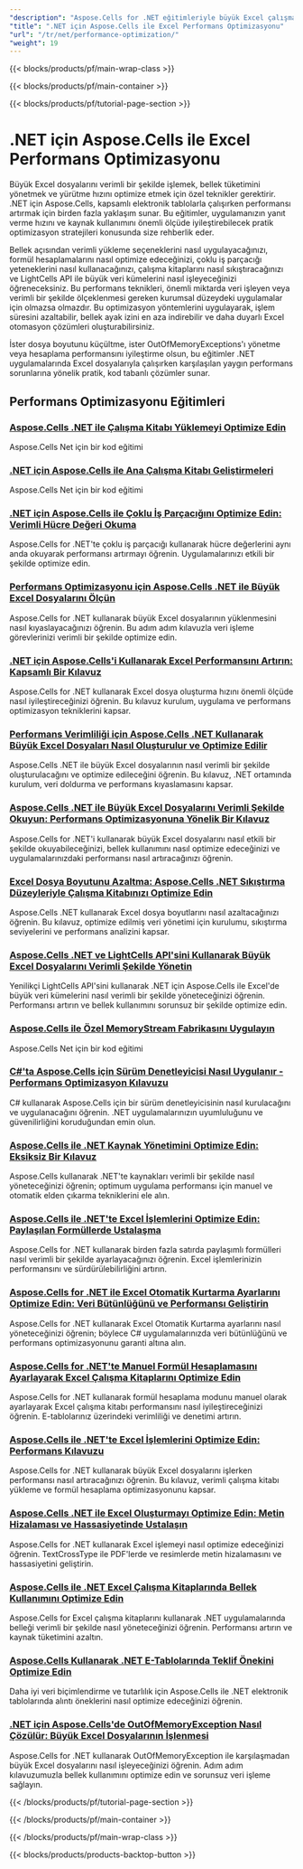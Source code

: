 ```yaml
---
"description": "Aspose.Cells for .NET eğitimleriyle büyük Excel çalışma kitaplarını işlerken bellek kullanımını ve yürütme hızını optimize etme tekniklerini öğrenin."
"title": ".NET için Aspose.Cells ile Excel Performans Optimizasyonu"
"url": "/tr/net/performance-optimization/"
"weight": 19
---
```


{{< blocks/products/pf/main-wrap-class >}}

{{< blocks/products/pf/main-container >}}

{{< blocks/products/pf/tutorial-page-section >}}


# .NET için Aspose.Cells ile Excel Performans Optimizasyonu

Büyük Excel dosyalarını verimli bir şekilde işlemek, bellek tüketimini yönetmek ve yürütme hızını optimize etmek için özel teknikler gerektirir. .NET için Aspose.Cells, kapsamlı elektronik tablolarla çalışırken performansı artırmak için birden fazla yaklaşım sunar. Bu eğitimler, uygulamanızın yanıt verme hızını ve kaynak kullanımını önemli ölçüde iyileştirebilecek pratik optimizasyon stratejileri konusunda size rehberlik eder.

Bellek açısından verimli yükleme seçeneklerini nasıl uygulayacağınızı, formül hesaplamalarını nasıl optimize edeceğinizi, çoklu iş parçacığı yeteneklerini nasıl kullanacağınızı, çalışma kitaplarını nasıl sıkıştıracağınızı ve LightCells API ile büyük veri kümelerini nasıl işleyeceğinizi öğreneceksiniz. Bu performans teknikleri, önemli miktarda veri işleyen veya verimli bir şekilde ölçeklenmesi gereken kurumsal düzeydeki uygulamalar için olmazsa olmazdır. Bu optimizasyon yöntemlerini uygulayarak, işlem süresini azaltabilir, bellek ayak izini en aza indirebilir ve daha duyarlı Excel otomasyon çözümleri oluşturabilirsiniz.

İster dosya boyutunu küçültme, ister OutOfMemoryExceptions'ı yönetme veya hesaplama performansını iyileştirme olsun, bu eğitimler .NET uygulamalarında Excel dosyalarıyla çalışırken karşılaşılan yaygın performans sorunlarına yönelik pratik, kod tabanlı çözümler sunar.


## Performans Optimizasyonu Eğitimleri

### [Aspose.Cells .NET ile Çalışma Kitabı Yüklemeyi Optimize Edin](./aspose-cells-net-custom-load-filters)
Aspose.Cells Net için bir kod eğitimi

### [.NET için Aspose.Cells ile Ana Çalışma Kitabı Geliştirmeleri](./aspose-cells-net-mastering-workbook-enhancements)
Aspose.Cells Net için bir kod eğitimi

### [.NET için Aspose.Cells ile Çoklu İş Parçacığını Optimize Edin: Verimli Hücre Değeri Okuma](./aspose-cells-net-multi-threading-read-cell-values)
Aspose.Cells for .NET'te çoklu iş parçacığı kullanarak hücre değerlerini aynı anda okuyarak performansı artırmayı öğrenin. Uygulamalarınızı etkili bir şekilde optimize edin.

### [Performans Optimizasyonu için Aspose.Cells .NET ile Büyük Excel Dosyalarını Ölçün](./benchmark-large-excel-files-aspose-cells-net)
Aspose.Cells for .NET kullanarak büyük Excel dosyalarının yüklenmesini nasıl kıyaslayacağınızı öğrenin. Bu adım adım kılavuzla veri işleme görevlerinizi verimli bir şekilde optimize edin.

### [.NET için Aspose.Cells'i Kullanarak Excel Performansını Artırın: Kapsamlı Bir Kılavuz](./boost-excel-performance-aspose-cells-dotnet)
Aspose.Cells for .NET kullanarak Excel dosya oluşturma hızını önemli ölçüde nasıl iyileştireceğinizi öğrenin. Bu kılavuz kurulum, uygulama ve performans optimizasyon tekniklerini kapsar.

### [Performans Verimliliği için Aspose.Cells .NET Kullanarak Büyük Excel Dosyaları Nasıl Oluşturulur ve Optimize Edilir](./create-optimize-excel-aspose-cells-dotnet)
Aspose.Cells .NET ile büyük Excel dosyalarının nasıl verimli bir şekilde oluşturulacağını ve optimize edileceğini öğrenin. Bu kılavuz, .NET ortamında kurulum, veri doldurma ve performans kıyaslamasını kapsar.

### [Aspose.Cells .NET ile Büyük Excel Dosyalarını Verimli Şekilde Okuyun: Performans Optimizasyonuna Yönelik Bir Kılavuz](./efficiently-read-large-excel-files-aspose-cells-dot-net)
Aspose.Cells for .NET'i kullanarak büyük Excel dosyalarını nasıl etkili bir şekilde okuyabileceğinizi, bellek kullanımını nasıl optimize edeceğinizi ve uygulamalarınızdaki performansı nasıl artıracağınızı öğrenin.

### [Excel Dosya Boyutunu Azaltma: Aspose.Cells .NET Sıkıştırma Düzeyleriyle Çalışma Kitabınızı Optimize Edin](./excel-compression-aspose-cells-nets)
Aspose.Cells .NET kullanarak Excel dosya boyutlarını nasıl azaltacağınızı öğrenin. Bu kılavuz, optimize edilmiş veri yönetimi için kurulumu, sıkıştırma seviyelerini ve performans analizini kapsar.

### [Aspose.Cells .NET ve LightCells API'sini Kullanarak Büyük Excel Dosyalarını Verimli Şekilde Yönetin](./handle-large-excel-files-aspose-cells-net-lightcells-api)
Yenilikçi LightCells API'sini kullanarak .NET için Aspose.Cells ile Excel'de büyük veri kümelerini nasıl verimli bir şekilde yöneteceğinizi öğrenin. Performansı artırın ve bellek kullanımını sorunsuz bir şekilde optimize edin.

### [Aspose.Cells ile Özel MemoryStream Fabrikasını Uygulayın](./implement-custom-memorystream-factory-aspose-cells)
Aspose.Cells Net için bir kod eğitimi

### [C#'ta Aspose.Cells için Sürüm Denetleyicisi Nasıl Uygulanır - Performans Optimizasyon Kılavuzu](./implement-version-checker-aspose-cells-dotnet-csharp)
C# kullanarak Aspose.Cells için bir sürüm denetleyicisinin nasıl kurulacağını ve uygulanacağını öğrenin. .NET uygulamalarınızın uyumluluğunu ve güvenilirliğini koruduğundan emin olun.

### [Aspose.Cells ile .NET Kaynak Yönetimini Optimize Edin: Eksiksiz Bir Kılavuz](./mastering-resource-management-aspose-cells-dotnet)
Aspose.Cells kullanarak .NET'te kaynakları verimli bir şekilde nasıl yöneteceğinizi öğrenin; optimum uygulama performansı için manuel ve otomatik elden çıkarma tekniklerini ele alın.

### [Aspose.Cells ile .NET'te Excel İşlemlerini Optimize Edin: Paylaşılan Formüllerde Ustalaşma](./optimize-aspose-cells-net-shared-formulas)
Aspose.Cells for .NET kullanarak birden fazla satırda paylaşımlı formülleri nasıl verimli bir şekilde ayarlayacağınızı öğrenin. Excel işlemlerinizin performansını ve sürdürülebilirliğini artırın.

### [Aspose.Cells for .NET ile Excel Otomatik Kurtarma Ayarlarını Optimize Edin: Veri Bütünlüğünü ve Performansı Geliştirin](./optimize-excel-autorecovery-aspose-cells-net)
Aspose.Cells for .NET kullanarak Excel Otomatik Kurtarma ayarlarını nasıl yöneteceğinizi öğrenin; böylece C# uygulamalarınızda veri bütünlüğünü ve performans optimizasyonunu garanti altına alın.

### [Aspose.Cells for .NET'te Manuel Formül Hesaplamasını Ayarlayarak Excel Çalışma Kitaplarını Optimize Edin](./optimize-excel-manual-formula-calculation-aspose-cells-net)
Aspose.Cells for .NET kullanarak formül hesaplama modunu manuel olarak ayarlayarak Excel çalışma kitabı performansını nasıl iyileştireceğinizi öğrenin. E-tablolarınız üzerindeki verimliliği ve denetimi artırın.

### [Aspose.Cells ile .NET'te Excel İşlemlerini Optimize Edin: Performans Kılavuzu](./optimize-excel-processing-aspose-cells-net)
Aspose.Cells for .NET kullanarak büyük Excel dosyalarını işlerken performansı nasıl artıracağınızı öğrenin. Bu kılavuz, verimli çalışma kitabı yükleme ve formül hesaplama optimizasyonunu kapsar.

### [Aspose.Cells .NET ile Excel Oluşturmayı Optimize Edin: Metin Hizalaması ve Hassasiyetinde Ustalaşın](./optimize-excel-rendering-aspose-cells-net)
Aspose.Cells for .NET kullanarak Excel işlemeyi nasıl optimize edeceğinizi öğrenin. TextCrossType ile PDF'lerde ve resimlerde metin hizalamasını ve hassasiyetini geliştirin.

### [Aspose.Cells ile .NET Excel Çalışma Kitaplarında Bellek Kullanımını Optimize Edin](./optimize-memory-aspose-cells-net)
Aspose.Cells for Excel çalışma kitaplarını kullanarak .NET uygulamalarında belleği verimli bir şekilde nasıl yöneteceğinizi öğrenin. Performansı artırın ve kaynak tüketimini azaltın.

### [Aspose.Cells Kullanarak .NET E-Tablolarında Teklif Önekini Optimize Edin](./optimize-quote-prefix-aspose-cells-net)
Daha iyi veri biçimlendirme ve tutarlılık için Aspose.Cells ile .NET elektronik tablolarında alıntı öneklerini nasıl optimize edeceğinizi öğrenin.

### [.NET için Aspose.Cells'de OutOfMemoryException Nasıl Çözülür: Büyük Excel Dosyalarının İşlenmesi](./resolve-outofmemoryexception-aspose-cells-large-excel-files)
Aspose.Cells for .NET kullanarak OutOfMemoryException ile karşılaşmadan büyük Excel dosyalarını nasıl işleyeceğinizi öğrenin. Adım adım kılavuzumuzla bellek kullanımını optimize edin ve sorunsuz veri işleme sağlayın.



{{< /blocks/products/pf/tutorial-page-section >}}

{{< /blocks/products/pf/main-container >}}

{{< /blocks/products/pf/main-wrap-class >}}

{{< blocks/products/products-backtop-button >}}